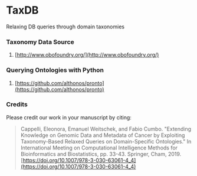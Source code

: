 # TaxDB
Relaxing DB queries through domain taxonomies

### Taxonomy Data Source
1. [http://www.obofoundry.org/](http://www.obofoundry.org/)

### Querying Ontologies with Python
1. [https://github.com/althonos/pronto](https://github.com/althonos/pronto)

### Credits

Please credit our work in your manuscript by citing:

> Cappelli, Eleonora, Emanuel Weitschek, and Fabio Cumbo. "Extending Knowledge on Genomic Data and Metadata of Cancer by Exploiting Taxonomy-Based Relaxed Queries on Domain-Specific Ontologies." In International Meeting on Computational Intelligence Methods for Bioinformatics and Biostatistics, pp. 33-43. Springer, Cham, 2019. [https://doi.org/10.1007/978-3-030-63061-4_4](https://doi.org/10.1007/978-3-030-63061-4_4)
